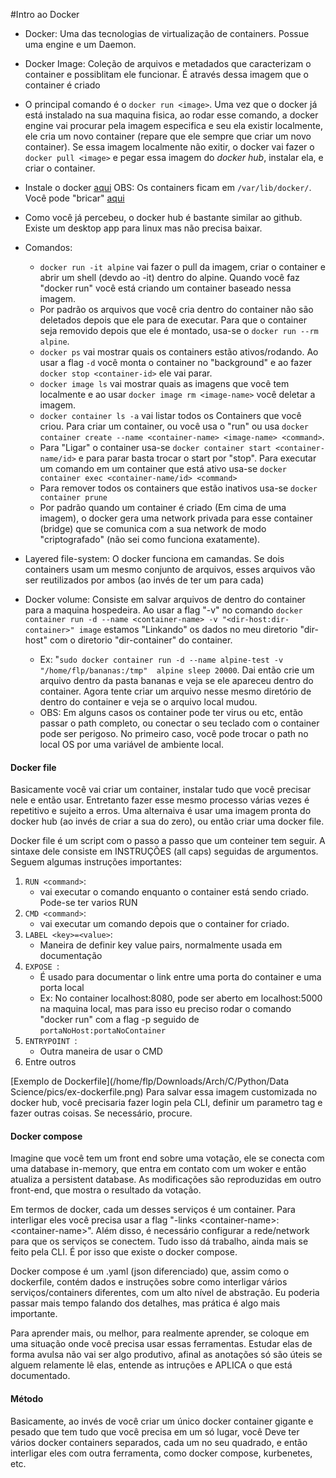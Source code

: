 #Intro ao Docker

* Docker: Uma das tecnologias de virtualização de containers. Possue uma engine e um Daemon.
* Docker Image: Coleção de arquivos e metadados que caracterizam o container e possiblitam ele funcionar. É através dessa imagem que o container é criado
* O principal comando é o ```docker run <image>```. Uma vez que o docker já está instalado na sua maquina fisica, ao rodar esse comando, a docker engine vai procurar pela imagem especifica e seu ela existir localmente, ele cria um novo container (repare que ele sempre que criar um novo container). Se essa imagem localmente não exitir, o docker vai fazer o ``` docker pull <image>``` e pegar essa imagem do *docker hub*, instalar ela, e criar o container.
* Instale o docker [aqui](https://docs.docker.com/engine/install/debian/) OBS: Os containers ficam em ```/var/lib/docker/```. Você pode "bricar" [aqui](https://labs.play-with-docker.com/)
* Como você já percebeu, o docker hub é bastante similar ao github. Existe um desktop app para linux mas não precisa baixar.

* Comandos:
	* ```docker run -it alpine``` vai fazer o pull da imagem, criar o container e abrir um shell (devdo ao -it) dentro do alpine. Quando você faz "docker run" você está criando um container baseado nessa imagem.
	* Por padrão os arquivos que você cria dentro do container não são deletados depois que ele para de executar. Para que o container seja removido depois que ele é montado, usa-se o ```docker run --rm alpine```.
	* ```docker ps``` vai mostrar quais os containers estão ativos/rodando. Ao usar a flag ```-d``` você monta o container no "background" e ao fazer ``` docker stop <container-id> ``` ele vai parar.
	* ```docker image ls``` vai mostrar quais as imagens que você tem localmente e ao usar ```docker image rm <image-name>``` você deletar a imagem.
	* ```docker container ls -a``` vai listar todos os Containers que você criou. Para criar um container, ou você usa o "run" ou usa ```docker container create --name <container-name> <image-name> <command>```.
	*  Para "Ligar" o container usa-se ```docker container start <container-name/id>``` e para parar basta trocar o start por "stop". Para executar um comando em um container que está ativo usa-se ```docker container exec <container-name/id> <command>```
	* Para remover todos os containers que estão inativos usa-se ``` docker container prune ```
	* Por padrão quando um container é criado (Em cima de uma imagem), o docker gera uma network privada para esse container (bridge) que se comunica com a sua network de modo "criptografado" (não sei como funciona exatamente).

* Layered file-system: O docker funciona em camandas. Se dois containers usam um mesmo conjunto de arquivos, esses arquivos vão ser reutilizados por ambos (ao invés de ter um para cada)

* Docker volume: Consiste em salvar arquivos de dentro do container para a maquina hospedeira. Ao usar a flag "-v" no comando ```docker container run -d --name <container-name> -v "<dir-host:dir-container>" image```  estamos "Linkando" os dados no meu diretorio "dir-host" com o diretorio "dir-container" do container.
	* Ex: "```sudo docker container run -d --name alpine-test -v "/home/flp/bananas:/tmp"  alpine sleep 20000```. Dai então crie um arquivo dentro da pasta bananas e veja se ele apareceu dentro do container. Agora tente criar um arquivo nesse mesmo diretório de dentro do container e veja se o arquivo local mudou.
	* OBS: Em alguns casos os container pode ter virus ou etc, então passar o path completo, ou conectar o seu teclado com o container pode ser perigoso. No primeiro caso, você pode trocar o path no local OS por uma variável de ambiente local.


#### Docker file

Basicamente você vai criar um container, instalar tudo que você precisar nele e então usar. Entretanto fazer esse mesmo processo várias vezes é repetitivo e sujeito a erros. Uma alternaiva é usar uma imagem pronta do docker hub (ao invés de criar a sua do zero), ou então criar uma docker file.

Docker file é um script com o passo a passo que um conteiner tem seguir. A sintaxe dele consiste em INSTRUÇÕES (all caps) seguidas de argumentos. Seguem algumas instruções importantes:

1. ```RUN <command>```: 
	* vai executar o comando enquanto o container está sendo criado. Pode-se ter varios RUN
2. ```CMD <command>```: 
	* vai executar um comando depois que o container for criado.
3. ```LABEL <key>=<value>```: 
	* Maneira de definir key value pairs, normalmente usada em documentação
4. ```EXPOSE ```:
	* É usado para documentar o link entre uma porta do container e uma porta local
	* Ex: No container localhost:8080, pode ser aberto em localhost:5000 na maquina local, mas para isso eu preciso rodar o comando "docker run" com a flag -p seguido de ```portaNoHost:portaNoContainer```
5. ```ENTRYPOINT ```:
	* Outra maneira de usar o CMD
6. Entre outros


[Exemplo de Dockerfile](/home/flp/Downloads/Arch/C/Python/Data Science/pics/ex-dockerfile.png)
Para salvar essa imagem customizada no docker hub, você precisaria fazer login pela CLI, definir um parametro tag e fazer outras coisas. Se necessário, procure.


#### Docker compose

Imagine que você tem um front end sobre uma votação, ele se conecta com uma database in-memory, que entra em contato com um woker e então atualiza a persistent database. As modificações são reproduzidas em outro front-end, que mostra o resultado da votação.

Em termos de docker, cada um desses serviços é um container. Para interligar eles você precisa usar a flag "-links \<container-name\>:\<container-name\>". Além disso, é necessário configurar a rede/network para que os serviços se conectem. Tudo isso dá trabalho, ainda mais se feito pela CLI. É por isso que existe o docker compose.

Docker compose é um .yaml (json diferenciado) que, assim como o dockerfile, contém dados e instruções sobre como interligar vários serviços/containers diferentes, com um alto nível de abstração. Eu poderia passar mais tempo falando dos detalhes, mas prática é algo mais importante.

Para aprender mais, ou melhor, para realmente aprender, se coloque em uma situação onde você precisa usar essas ferramentas. Estudar elas de forma avulsa não vai ser algo produtivo, afinal as anotações só são úteis se alguem relamente lê elas, entende as intruções e APLICA o que está documentado.


#### Método
Basicamente, ao invés de você criar um único docker container gigante e pesado que tem tudo que você precisa em um só lugar, você Deve ter vários docker containers separados, cada um no seu quadrado, e então interligar eles com outra ferramenta, como docker compose, kurbenetes, etc.
